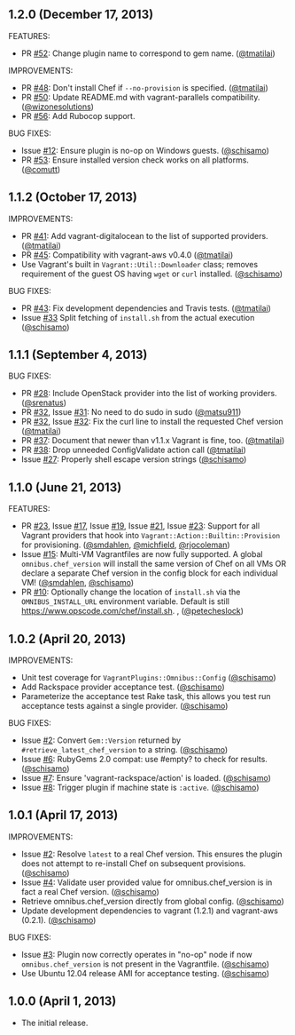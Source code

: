 ## 1.2.0 (December 17, 2013)

FEATURES:

* PR [#52][]: Change plugin name to correspond to gem name. ([@tmatilai][])

IMPROVEMENTS:

* PR [#48][]: Don't install Chef if `--no-provision` is specified. ([@tmatilai][])
* PR [#50][]: Update README.md with vagrant-parallels compatibility. ([@wizonesolutions][])
* PR [#56][]: Add Rubocop support.

BUG FIXES:

* Issue [#12][]: Ensure plugin is no-op on Windows guests. ([@schisamo][])
* PR [#53][]: Ensure installed version check works on all platforms. ([@comutt][])

## 1.1.2 (October 17, 2013)

IMPROVEMENTS:

* PR [#41][]: Add vagrant-digitalocean to the list of supported providers. ([@tmatilai][])
* PR [#45][]: Compatibility with vagrant-aws v0.4.0 ([@tmatilai][])
* Use Vagrant's built in `Vagrant::Util::Downloader` class; removes requirement of the
  guest OS having `wget` or `curl` installed. ([@schisamo][])

BUG FIXES:

* PR [#43][]: Fix development dependencies and Travis tests. ([@tmatilai][])
* Issue [#33][] Split fetching of `install.sh` from the actual execution ([@schisamo][])

## 1.1.1 (September 4, 2013)

BUG FIXES:

* PR [#28][]: Include OpenStack provider into the list of working providers. ([@srenatus][])
* PR [#32][], Issue [#31][]: No need to do sudo in sudo ([@matsu911][])
* PR [#32][], Issue [#32][]: Fix the curl line to install the requested Chef version ([@tmatilai][])
* PR [#37][]: Document that newer than v1.1.x Vagrant is fine, too. ([@tmatilai][])
* PR [#38][]: Drop unneeded ConfigValidate action call ([@tmatilai][])
* Issue [#27][]: Properly shell escape version strings ([@schisamo][])

## 1.1.0 (June 21, 2013)

FEATURES:

* PR [#23][], Issue [#17][], Issue [#19][], Issue [#21][], Issue [#23][]: Support for all Vagrant providers that hook into `Vagrant::Action::Builtin::Provision` for provisioning. ([@smdahlen][], [@michfield][], [@rjocoleman][])
* Issue [#15][]: Multi-VM Vagrantfiles are now fully supported. A global `omnibus.chef_version` will install the same version of Chef on all VMs OR declare a separate Chef version in the config block for each individual VM! ([@smdahlen][], [@schisamo][])
* PR [#10][]: Optionally change the location of `install.sh` via the `OMNIBUS_INSTALL_URL` environment variable. Default is still https://www.opscode.com/chef/install.sh. , ([@petecheslock][])

## 1.0.2 (April 20, 2013)

IMPROVEMENTS:

* Unit test coverage for `VagrantPlugins::Omnibus::Config` ([@schisamo][])
* Add Rackspace provider acceptance test. ([@schisamo][])
* Parameterize the acceptance test Rake task, this allows you test run acceptance tests against a single provider. ([@schisamo][])

BUG FIXES:

* Issue [#2][]: Convert `Gem::Version` returned by `#retrieve_latest_chef_version` to a string. ([@schisamo][])
* Issue [#6][]: RubyGems 2.0 compat: use #empty? to check for results. ([@schisamo][])
* Issue [#7][]: Ensure 'vagrant-rackspace/action' is loaded. ([@schisamo][])
* Issue [#8][]: Trigger plugin if machine state is `:active`. ([@schisamo][])

## 1.0.1 (April 17, 2013)

IMPROVEMENTS:

* Issue [#2][]: Resolve `latest` to a real Chef version. This ensures the plugin does not attempt to re-install Chef on subsequent provisions. ([@schisamo][])
* Issue [#4][]: Validate user provided value for omnibus.chef_version is in fact a real Chef version. ([@schisamo][])
* Retrieve omnibus.chef_version directly from global config. ([@schisamo][])
* Update development dependencies to vagrant (1.2.1) and vagrant-aws (0.2.1). ([@schisamo][])

BUG FIXES:

* Issue [#3][]: Plugin now correctly operates in "no-op" node if now `omnibus.chef_version` is not present in the Vagrantfile. ([@schisamo][])
* Use Ubuntu 12.04 release AMI for acceptance testing. ([@schisamo][])

## 1.0.0 (April 1, 2013)

* The initial release.

<!--- The following link definition list is generated by PimpMyChangelog --->
[#2]: https://github.com/schisamo/vagrant-omnibus/issues/2
[#3]: https://github.com/schisamo/vagrant-omnibus/issues/3
[#4]: https://github.com/schisamo/vagrant-omnibus/issues/4
[#6]: https://github.com/schisamo/vagrant-omnibus/issues/6
[#7]: https://github.com/schisamo/vagrant-omnibus/issues/7
[#8]: https://github.com/schisamo/vagrant-omnibus/issues/8
[#10]: https://github.com/schisamo/vagrant-omnibus/issues/10
[#12]: https://github.com/schisamo/vagrant-omnibus/issues/12
[#15]: https://github.com/schisamo/vagrant-omnibus/issues/15
[#17]: https://github.com/schisamo/vagrant-omnibus/issues/17
[#19]: https://github.com/schisamo/vagrant-omnibus/issues/19
[#21]: https://github.com/schisamo/vagrant-omnibus/issues/21
[#23]: https://github.com/schisamo/vagrant-omnibus/issues/23
[#27]: https://github.com/schisamo/vagrant-omnibus/issues/27
[#28]: https://github.com/schisamo/vagrant-omnibus/issues/28
[#31]: https://github.com/schisamo/vagrant-omnibus/issues/31
[#32]: https://github.com/schisamo/vagrant-omnibus/issues/32
[#33]: https://github.com/schisamo/vagrant-omnibus/issues/33
[#37]: https://github.com/schisamo/vagrant-omnibus/issues/37
[#38]: https://github.com/schisamo/vagrant-omnibus/issues/38
[#41]: https://github.com/schisamo/vagrant-omnibus/issues/41
[#43]: https://github.com/schisamo/vagrant-omnibus/issues/43
[#45]: https://github.com/schisamo/vagrant-omnibus/issues/45
[#48]: https://github.com/schisamo/vagrant-omnibus/issues/48
[#50]: https://github.com/schisamo/vagrant-omnibus/issues/50
[#52]: https://github.com/schisamo/vagrant-omnibus/issues/52
[#53]: https://github.com/schisamo/vagrant-omnibus/issues/53
[#56]: https://github.com/schisamo/vagrant-omnibus/issues/56
[@comutt]: https://github.com/comutt
[@matsu911]: https://github.com/matsu911
[@michfield]: https://github.com/michfield
[@petecheslock]: https://github.com/petecheslock
[@rjocoleman]: https://github.com/rjocoleman
[@schisamo]: https://github.com/schisamo
[@smdahlen]: https://github.com/smdahlen
[@srenatus]: https://github.com/srenatus
[@tmatilai]: https://github.com/tmatilai
[@wizonesolutions]: https://github.com/wizonesolutions